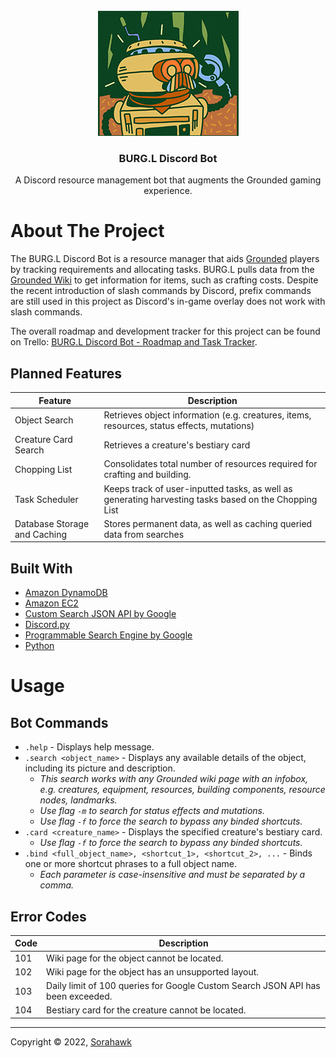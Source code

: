 <!-- PROJECT LOGO -->
<br />
<div align="center">
  <a href="https://github.com/Sorahawk/BURG.L_Discord_Bot">
    <img src="images/logo.jpg" alt="Logo" width="225" height="200">
  </a>
  <h3 align="center">BURG.L Discord Bot</h3>
  <p align="center">
    A Discord resource management bot that augments the Grounded gaming experience.
  </p>
</div>



# About The Project

The BURG.L Discord Bot is a resource manager that aids [Grounded](https://grounded.obsidian.net/) players by tracking requirements and allocating tasks. BURG.L pulls data from the [Grounded Wiki](https://grounded.fandom.com/wiki/Grounded_Wiki) to get information for items, such as crafting costs. Despite the recent introduction of slash commands by Discord, prefix commands are still used in this project as Discord's in-game overlay does not work with slash commands.

The overall roadmap and development tracker for this project can be found on Trello: [BURG.L Discord Bot - Roadmap and Task Tracker](https://trello.com/b/nBXnpnol/burgl-discord-bot-roadmap-and-task-tracker/).


## Planned Features

| Feature | Description |
| ------- | ----------- |
| Object Search | Retrieves object information (e.g. creatures, items, resources, status effects, mutations) |
| Creature Card Search | Retrieves a creature's bestiary card |
| Chopping List | Consolidates total number of resources required for crafting and building. |
| Task Scheduler | Keeps track of user-inputted tasks, as well as generating harvesting tasks based on the Chopping List |
| Database Storage and Caching | Stores permanent data, as well as caching queried data from searches |


## Built With

* [Amazon DynamoDB](https://aws.amazon.com/dynamodb/)
* [Amazon EC2](https://aws.amazon.com/ec2/)
* [Custom Search JSON API by Google](https://developers.google.com/custom-search/v1/introduction)
* [Discord.py](https://discordpy.readthedocs.io/)
* [Programmable Search Engine by Google](https://programmablesearchengine.google.com/)
* [Python](https://www.python.org/)



# Usage

## Bot Commands

* `.help` - Displays help message.
* `.search <object_name>` - Displays any available details of the object, including its picture and description.
    * _This search works with any Grounded wiki page with an infobox, e.g. creatures, equipment, resources, building components, resource nodes, landmarks._
    * _Use flag `-m` to search for status effects and mutations._
    * _Use flag `-f` to force the search to bypass any binded shortcuts._
* `.card <creature_name>` - Displays the specified creature's bestiary card.
    * _Use flag `-f` to force the search to bypass any binded shortcuts._
* `.bind <full_object_name>, <shortcut_1>, <shortcut_2>, ...` - Binds one or more shortcut phrases to a full object name.
    * _Each parameter is case-insensitive and must be separated by a comma._


## Error Codes

| Code | Description |
| ---- | ----------- |
| 101 | Wiki page for the object cannot be located. |
| 102 | Wiki page for the object has an unsupported layout. |
| 103 | Daily limit of 100 queries for Google Custom Search JSON API has been exceeded. |
| 104 | Bestiary card for the creature cannot be located. |

---

Copyright © 2022, [Sorahawk](https://github.com/Sorahawk)
